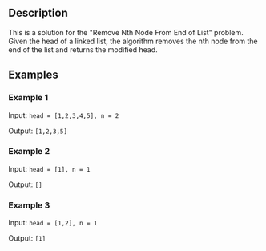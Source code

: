 
## Description

This is a solution for the "Remove Nth Node From End of List" problem. Given the head of a linked list, the algorithm removes the nth node from the end of the list and returns the modified head.

## Examples

### Example 1

Input: `head = [1,2,3,4,5], n = 2`

Output: `[1,2,3,5]`

### Example 2

Input: `head = [1], n = 1`

Output: `[]`

### Example 3

Input: `head = [1,2], n = 1`

Output: `[1]`
